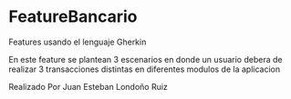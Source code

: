 # FeatureBancario

Features usando el lenguaje Gherkin

En este feature se plantean 3 escenarios en donde un usuario debera de realizar 3 transacciones distintas en diferentes modulos de la aplicacion

Realizado Por Juan Esteban Londoño Ruiz
